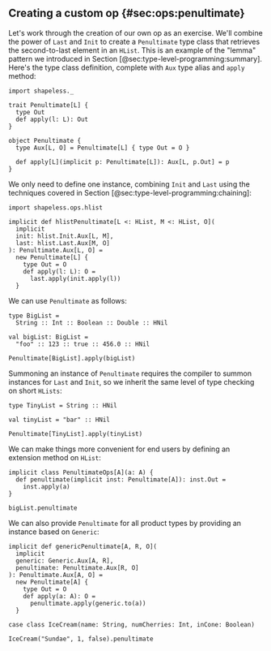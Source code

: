 ## Creating a custom op {#sec:ops:penultimate}

Let's work through the creation of our own op as an exercise.
We'll combine the power of `Last` and `Init`
to create a `Penultimate` type class
that retrieves the second-to-last element in an `HList`.
This is an example of the "lemma" pattern
we introduced in Section [@sec:type-level-programming:summary].
Here's the type class definition,
complete with `Aux` type alias and `apply` method:

```tut:book:silent
import shapeless._

trait Penultimate[L] {
  type Out
  def apply(l: L): Out
}

object Penultimate {
  type Aux[L, O] = Penultimate[L] { type Out = O }

  def apply[L](implicit p: Penultimate[L]): Aux[L, p.Out] = p
}
```

We only need to define one instance,
combining `Init` and `Last` using the techniques
covered in Section [@sec:type-level-programming:chaining]:

```tut:book:silent
import shapeless.ops.hlist

implicit def hlistPenultimate[L <: HList, M <: HList, O](
  implicit
  init: hlist.Init.Aux[L, M],
  last: hlist.Last.Aux[M, O]
): Penultimate.Aux[L, O] =
  new Penultimate[L] {
    type Out = O
    def apply(l: L): O =
      last.apply(init.apply(l))
  }
```

We can use `Penultimate` as follows:

```tut:book:silent
type BigList =
  String :: Int :: Boolean :: Double :: HNil

val bigList: BigList =
  "foo" :: 123 :: true :: 456.0 :: HNil
```

```tut:book
Penultimate[BigList].apply(bigList)
```

Summoning an instance of `Penultimate`
requires the compiler to summon instances for `Last` and `Init`,
so we inherit the same level of type checking on short `HLists`:

```tut:book:silent
type TinyList = String :: HNil

val tinyList = "bar" :: HNil
```

```tut:book:fail
Penultimate[TinyList].apply(tinyList)
```

We can make things more convenient for end users
by defining an extension method on `HList`:

```tut:book:silent
implicit class PenultimateOps[A](a: A) {
  def penultimate(implicit inst: Penultimate[A]): inst.Out =
    inst.apply(a)
}
```

```tut:book
bigList.penultimate
```

We can also provide `Penultimate` for all product types
by providing an instance based on `Generic`:

```tut:book:silent
implicit def genericPenultimate[A, R, O](
  implicit
  generic: Generic.Aux[A, R],
  penultimate: Penultimate.Aux[R, O]
): Penultimate.Aux[A, O] =
  new Penultimate[A] {
    type Out = O
    def apply(a: A): O =
      penultimate.apply(generic.to(a))
  }

case class IceCream(name: String, numCherries: Int, inCone: Boolean)
```

```tut:book
IceCream("Sundae", 1, false).penultimate
```
